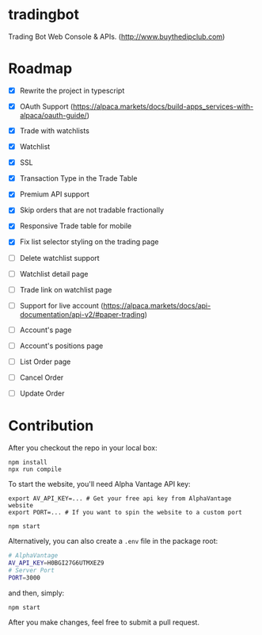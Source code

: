 # tradingbot

Trading Bot Web Console & APIs. (http://www.buythedipclub.com)

# Roadmap
- [x] Rewrite the project in typescript
- [x] OAuth Support (https://alpaca.markets/docs/build-apps_services-with-alpaca/oauth-guide/)
- [x] Trade with watchlists
- [x] Watchlist
- [x] SSL
- [x] Transaction Type in the Trade Table
- [x] Premium API support
- [x] Skip orders that are not tradable fractionally
- [x] Responsive Trade table for mobile
- [x] Fix list selector styling on the trading page
- [ ] Delete watchlist support
- [ ] Watchlist detail page
- [ ] Trade link on watchlist page
- [ ] Support for live account (https://alpaca.markets/docs/api-documentation/api-v2/#paper-trading)
- [ ] Account's page
- [ ] Account's positions page
- [ ] List Order page
- [ ] Cancel Order
- [ ] Update Order


# Contribution

After you checkout the repo in your local box:

```
npm install
npx run compile
```

To start the website, you'll need Alpha Vantage API key:

```
export AV_API_KEY=... # Get your free api key from AlphaVantage website
export PORT=... # If you want to spin the website to a custom port

npm start
```

Alternatively, you can also create a `.env` file in the package root:

```sh
# AlphaVantage
AV_API_KEY=H0BGI27G6UTMXEZ9
# Server Port
PORT=3000
```

and then, simply:

```
npm start
```

After you make changes, feel free to submit a pull request.